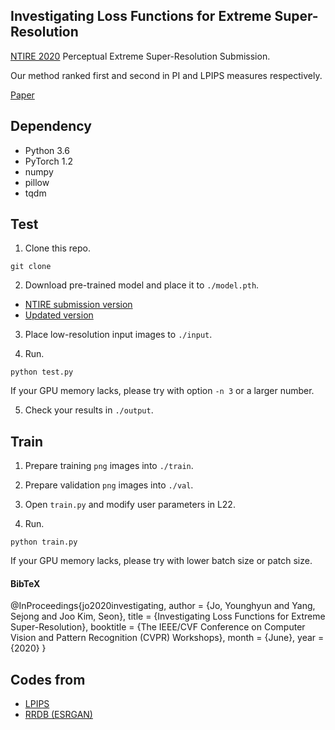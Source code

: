 ## Investigating Loss Functions for Extreme Super-Resolution

[NTIRE 2020](https://data.vision.ee.ethz.ch/cvl/ntire20/) Perceptual Extreme Super-Resolution Submission.

Our method ranked first and second in PI and LPIPS measures respectively.

[Paper](http://openaccess.thecvf.com/content_CVPRW_2020/papers/w31/Jo_Investigating_Loss_Functions_for_Extreme_Super-Resolution_CVPRW_2020_paper.pdf) 


## Dependency
- Python 3.6
- PyTorch 1.2
- numpy
- pillow
- tqdm


## Test
1. Clone this repo.
```
git clone 
```

2. Download pre-trained model and place it to `./model.pth`.
- [NTIRE submission version](https://drive.google.com/file/d/10lu7rJ8JmiqGnq9k8N2iLei0aUAdhGcz/view?usp=sharing)
- [Updated version](https://drive.google.com/file/d/1ugIYMCQK-Rw5jyI6CBB3e9ukMCceb7Lm/view?usp=sharing)

3. Place low-resolution input images to `./input`.

4. Run.
```
python test.py
```
If your GPU memory lacks, please try with option `-n 3` or a larger number.

5. Check your results in `./output`.


## Train
1. Prepare training `png` images into `./train`.

2. Prepare validation `png` images into `./val`.

3. Open `train.py` and modify user parameters in L22.

4. Run.
```
python train.py
```
If your GPU memory lacks, please try with lower batch size or patch size.


#### BibTeX
@InProceedings{jo2020investigating,
   author = {Jo, Younghyun and Yang, Sejong and Joo Kim, Seon},
   title = {Investigating Loss Functions for Extreme Super-Resolution},
   booktitle = {The IEEE/CVF Conference on Computer Vision and Pattern Recognition (CVPR) Workshops},
   month = {June},
   year = {2020}
}


## Codes from
- [LPIPS](https://github.com/richzhang/PerceptualSimilarity)
- [RRDB (ESRGAN)](https://github.com/xinntao/ESRGAN)